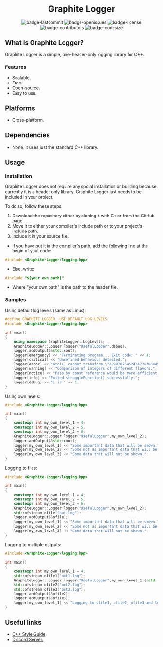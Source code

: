 <h1 align="center">Graphite Logger</h1>
<p align="center">
<img alt="badge-lastcommit" src="https://img.shields.io/github/last-commit/GaryNLOL/Graphite-Logger?style=for-the-badge">
<img alt="badge-openissues" src="https://img.shields.io/github/issues-raw/GaryNLOL/Graphite-Logger?style=for-the-badge">
<img alt="badge-license" src="https://img.shields.io/github/license/GaryNLOL/Graphite-Logger?style=for-the-badge">
<img alt="badge-contributors" src="https://img.shields.io/github/contributors/GaryNLOL/Graphite-Logger?style=for-the-badge">
<img alt="badge-codesize" src="https://img.shields.io/github/languages/code-size/GaryNLOL/Graphite-Logger?style=for-the-badge">
</p>

## What is Graphite Logger?
Graphite Logger is a simple, one-header-only logging library for C++.

### Features
- Scalable.
- Free.
- Open-source.
- Easy to use. 

## Platforms
- Cross-platform.

## Dependencies
- None, it uses just the standard C++ library.

## Usage
### Installation
Graphite Logger does not require any spcial installation or building because currently it is a header only library. 
Graphite Logger just needs to be included in your project. 

To do so, follow these steps:
1. Download the repository either by cloning it with Git or from the GitHub page.
2. Move it to either your compiler's include path or to your project's include path.
3. Include it in your source file.
- If you have put it in the compiler's path, add the following line at the begin of yout code:
```cpp
#include <Graphite-Logger/logging.hpp>
```
- Else, write:
```cpp
#include "${your own path}"
```
- Where "your own path" is the path to the header file.

### Samples
Using default log levels (same as Linux):
```cpp
#define GRAPHITE_LOGGER__USE_DEFAULT_LOG_LEVELS
#include <Graphite-Logger/logging.hpp>

int main()
{
    using namespace GraphiteLogger::LogLevels;
    GraphiteLogger::Logger logger("UsefulLogger",debug);
    logger.addOutput(&std::cout);
    logger[emergency] << "Terminating program... Exit code: " << 4;
    logger[critical] << "Undefined behaviour detected.";
    logger[error] << "atoi() cannot transform \"479878754524347787864456546\" (out of range).";
    logger[warning] << "Comparison of integers of different flavors.";
    logger[notice] << "Pass by const reference would be more efficient than past by value";
    logger[info] << "Exited struggleFunction() successfully.";
    logger[debug] << "i is " << 1;
}
```

Using own levels:
```cpp
#include <Graphite-Logger/logging.hpp>

int main()
{
    constexpr int my_own_level_1 = 4;
    constexpr int my_own_level_2 = 5;
    constexpr int my_own_level_3 = 6;
    GraphiteLogger::Logger logger("UsefulLogger",my_own_level_2);
    logger.addOutput(&std::cout);
    logger[my_own_level_1] << "Some important data that will be shown.";
    logger[my_own_level_2] << "Some not as important data that will be shown.";
    logger[my_own_level_3] << "Some data that will not be shown.";
}
```

Logging to files:
```cpp
#include <Graphite-Logger/logging.hpp>

int main()
{
    constexpr int my_own_level_1 = 4;
    constexpr int my_own_level_2 = 5;
    constexpr int my_own_level_3 = 6;
    GraphiteLogger::Logger logger("UsefulLogger",my_own_level_2);
    std::ofstream ofile("out.log");
    logger.addOutput(&ofile);
    logger[my_own_level_1] << "Some important data that will be shown.";
    logger[my_own_level_2] << "Some not as important data that will be shown.";
    logger[my_own_level_3] << "Some data that will not be shown.";
}
```

Logging to multiple outputs:
```cpp
#include <Graphite-Logger/logging.hpp>

int main()
{
    constexpr int my_own_level_1 = 4;
    std::ofstream ofile1("out1.log");
    GraphiteLogger::Logger logger("UsefulLogger",my_own_level_1,{&std::cout,&ofile1});
    std::ofstream ofile2("out2.log");
    std::ofstream ofile3("out3.log");
    logger.addOutput(&ofile2);
    logger.addOutput(&ofile3);
    logger[my_own_level_1] << "Logging to ofile1, ofile2, ofile3 and to std::cout!";
}
```

## Useful links
- [C++ Style Guide](https://github.com/GaryNLOL/GSS-Language/blob/main/docs/C%2B%2B%20Style%20Guide.md).
- [Discord Server.](https://discord.gg/RQN6gcDQwX)
